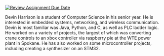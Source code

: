 [![Review Assignment Due Date](https://classroom.github.com/assets/deadline-readme-button-22041afd0340ce965d47ae6ef1cefeee28c7c493a6346c4f15d667ab976d596c.svg)](https://classroom.github.com/a/5Wo5gQYL)

Devin Harrison is a student of Computer Science in his senior year. He is interested in embedded systems, networking, and wireless communication. Devin is most familiar was Java, Python, and C, as well as PLC ladder logic. He worked on a variety of projects, the largest of which was converting crane controls to an xbox controller via raspberry pie at the WTE power plant in Spokane. He has also worked on some microcontroller projects, including creating a synthesizer on an STM32.
